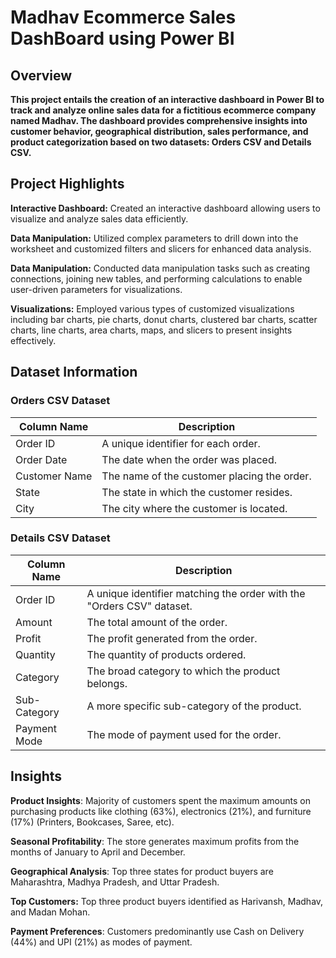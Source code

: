 # **Madhav Ecommerce Sales DashBoard using Power BI**

 ## **Overview**
 
**This project entails the creation of an interactive dashboard in Power BI to track and analyze online sales data for a fictitious ecommerce company named Madhav. 
The dashboard provides comprehensive insights into customer behavior, geographical distribution, sales performance, and product categorization based on two datasets: Orders CSV and Details CSV.**

## **Project Highlights**

**Interactive Dashboard:** Created an interactive dashboard allowing users to visualize and analyze sales data efficiently.

**Data Manipulation:** Utilized complex parameters to drill down into the worksheet and customized filters and slicers for enhanced data analysis.

**Data Manipulation:** Conducted data manipulation tasks such as creating connections, joining new tables, and performing calculations to enable user-driven parameters for visualizations.

**Visualizations:** Employed various types of customized visualizations including bar charts, pie charts, donut charts, clustered bar charts, scatter charts, line charts, area charts, maps, and slicers to present insights effectively.

## **Dataset Information**

### **Orders CSV Dataset**

|Column Name|Description|
|-|-|
|Order ID|A unique identifier for each order.|
|Order Date|The date when the order was placed.|
|Customer Name|The name of the customer placing the order.|
|State|The state in which the customer resides.|
|City|The city where the customer is located.|

### **Details CSV Dataset**

|Column Name|Description|
|-|-|
|Order ID|A unique identifier matching the order with the "Orders CSV" dataset.|
|Amount|The total amount of the order.|
|Profit|The profit generated from the order.|
|Quantity|The quantity of products ordered.|
|Category|The broad category to which the product belongs.|
|Sub-Category|A more specific sub-category of the product.|
|Payment Mode|The mode of payment used for the order.|

## **Insights**

**Product Insights**: Majority of customers spent the maximum amounts on purchasing products like clothing (63%), electronics (21%), and furniture (17%) (Printers, Bookcases, Saree, etc).

**Seasonal Profitability**: The store generates maximum profits from the months of January to April and December.

**Geographical Analysis**: Top three states for product buyers are Maharashtra, Madhya Pradesh, and Uttar Pradesh.

**Top Customers:** Top three product buyers identified as Harivansh, Madhav, and Madan Mohan.

**Payment Preferences**: Customers predominantly use Cash on Delivery (44%) and UPI (21%) as modes of payment.

